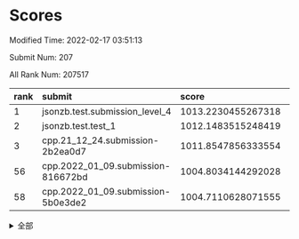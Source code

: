 # Scores

Modified Time: 2022-02-17 03:51:13

Submit Num: 207

All Rank Num: 207517

| rank |               submit               |       score        |       sigma        | pk_num |
| :--- | :--------------------------------- | :----------------- | :----------------- | :----- |
| 1    | jsonzb.test.submission_level_4     | 1013.2230455267318 | 0.8269280134118503 | 4011   |
| 2    | jsonzb.test.test_1                 | 1012.1483515248419 | 0.818749388376169  | 4014   |
| 3    | cpp.21_12_24.submission-2b2ea0d7   | 1011.8547856333554 | 0.7952795156725031 | 4011   |
| 56   | cpp.2022_01_09.submission-816672bd | 1004.8034144292028 | 0.7205368606438958 | 4009   |
| 58   | cpp.2022_01_09.submission-5b0e3de2 | 1004.7110628071555 | 0.7432537647227894 | 4007   |


<details>
<summary>全部</summary>

| rank |                 submit                 |       score        |       sigma        | pk_num |
| :--- | :------------------------------------- | :----------------- | :----------------- | :----- |
| 1    | jsonzb.test.submission_level_4         | 1013.2230455267318 | 0.8269280134118503 | 4011   |
| 2    | jsonzb.test.test_1                     | 1012.1483515248419 | 0.818749388376169  | 4014   |
| 3    | cpp.21_12_24.submission-2b2ea0d7       | 1011.8547856333554 | 0.7952795156725031 | 4011   |
| 4    | gobigger.level_3.submission_level_3_19 | 1011.7156113866192 | 0.7620791981506397 | 4009   |
| 5    | gobigger.level_3.submission_level_3_49 | 1011.3936682340824 | 0.762615076712875  | 4010   |
| 6    | gobigger.level_3.submission_level_3_15 | 1011.3348853621388 | 0.7713763608651618 | 4009   |
| 7    | gobigger.level_3.submission_level_3_45 | 1011.1488675246827 | 0.7615105387087027 | 4011   |
| 8    | gobigger.level_3.submission_level_3_14 | 1011.1202161515856 | 0.7781458673372614 | 4017   |
| 9    | gobigger.level_3.submission_level_3_28 | 1011.0940793977959 | 0.7642426355907306 | 4010   |
| 10   | gobigger.level_3.submission_level_3_16 | 1011.0128359124113 | 0.7450426468322716 | 4013   |
| 11   | gobigger.level_3.submission_level_3_20 | 1010.9842733550928 | 0.7449515096678186 | 4008   |
| 12   | gobigger.level_3.submission_level_3_38 | 1010.9555093022419 | 0.7509430162567701 | 4009   |
| 13   | gobigger.level_3.submission_level_3_46 | 1010.9138832072192 | 0.7918657121493582 | 4010   |
| 14   | gobigger.level_3.submission_level_3_35 | 1010.8071028142689 | 0.7804077528591243 | 4013   |
| 15   | gobigger.level_3.submission_level_3_34 | 1010.5982457640941 | 0.7691542280304965 | 4007   |
| 16   | gobigger.level_3.submission_level_3_31 | 1010.4777548702764 | 0.7491754545538608 | 4008   |
| 17   | gobigger.level_3.submission_level_3_42 | 1010.4721408692922 | 0.7560145282749434 | 4019   |
| 18   | gobigger.level_3.submission_level_3_8  | 1010.4643537313952 | 0.7685397476741173 | 4011   |
| 19   | gobigger.level_3.submission_level_3_18 | 1010.4128416404701 | 0.7839768273332625 | 4013   |
| 20   | gobigger.level_3.submission_level_3_29 | 1010.3653823678198 | 0.7535316016905779 | 4009   |
| 21   | gobigger.level_3.submission_level_3_36 | 1010.3455531880014 | 0.7564873188954379 | 4006   |
| 22   | gobigger.level_3.submission_level_3_1  | 1010.3024985386294 | 0.762250131886592  | 4012   |
| 23   | gobigger.level_3.submission_level_3_0  | 1010.2092251575093 | 0.7595013559390449 | 4007   |
| 24   | gobigger.level_3.submission_level_3_26 | 1010.0572057112511 | 0.7764441092603778 | 4009   |
| 25   | gobigger.level_3.submission_level_3_10 | 1010.0265083013177 | 0.7477362222864071 | 4013   |
| 26   | gobigger.level_3.submission_level_3_9  | 1009.9502354034619 | 0.7541971458624266 | 4012   |
| 27   | gobigger.level_3.submission_level_3_13 | 1009.8703254902625 | 0.7486535677705879 | 4008   |
| 28   | gobigger.level_3.submission_level_3_44 | 1009.7860685988029 | 0.7628027302187638 | 4007   |
| 29   | gobigger.level_3.submission_level_3_32 | 1009.7582782278686 | 0.7641801046219802 | 4004   |
| 30   | gobigger.level_3.submission_level_3_6  | 1009.735069099128  | 0.7402874383923895 | 4010   |
| 31   | gobigger.level_3.submission_level_3_37 | 1009.7301955902991 | 0.7530227922413225 | 4009   |
| 32   | gobigger.level_3.submission_level_3_7  | 1009.6906300670433 | 0.7563823624250566 | 4009   |
| 33   | gobigger.level_3.submission_level_3_43 | 1009.6849040671801 | 0.7310238190195738 | 4009   |
| 34   | gobigger.level_3.submission_level_3_5  | 1009.6741321874996 | 0.7667460395412105 | 4019   |
| 35   | gobigger.level_3.submission_level_3_48 | 1009.6217897020709 | 0.7661919383237137 | 4007   |
| 36   | gobigger.level_3.submission_level_3_23 | 1009.5541622480703 | 0.7574138526724299 | 4008   |
| 37   | gobigger.level_3.submission_level_3_2  | 1009.5256550934798 | 0.7593434786804923 | 4008   |
| 38   | gobigger.level_3.submission_level_3_30 | 1009.4221396270938 | 0.7609028531691233 | 4010   |
| 39   | gobigger.level_3.submission_level_3_11 | 1009.3361011419101 | 0.7473293345652574 | 4016   |
| 40   | gobigger.level_3.submission_level_3_41 | 1009.3226386009044 | 0.739194848427917  | 4011   |
| 41   | gobigger.level_3.submission_level_3_47 | 1009.281943063022  | 0.7470297253073998 | 4008   |
| 42   | gobigger.level_3.submission_level_3_39 | 1009.2265174655603 | 0.7461437597980517 | 4007   |
| 43   | gobigger.level_3.submission_level_3_27 | 1009.222204629281  | 0.7593284419627613 | 4008   |
| 44   | gobigger.level_3.submission_level_3_4  | 1009.2190729887413 | 0.7687793816848124 | 4012   |
| 45   | gobigger.level_3.submission_level_3_21 | 1009.1157834646845 | 0.7416141667046562 | 4014   |
| 46   | gobigger.level_3.submission_level_3_17 | 1008.9630119670526 | 0.7586967672298536 | 4013   |
| 47   | gobigger.level_3.submission_level_3_24 | 1008.8577980155989 | 0.7477357310457535 | 4010   |
| 48   | gobigger.level_3.submission_level_3_22 | 1008.8325783371079 | 0.7434887853814417 | 4008   |
| 49   | gobigger.level_3.submission_level_3_3  | 1008.7231071710469 | 0.7514645068984178 | 4002   |
| 50   | gobigger.level_3.submission_level_3_33 | 1008.7027027446771 | 0.7434203584088452 | 4005   |
| 51   | gobigger.level_3.submission_level_3_12 | 1008.6655208997711 | 0.733314440978268  | 4009   |
| 52   | gobigger.level_3.submission_level_3_25 | 1008.2941264859874 | 0.7451586530380728 | 4011   |
| 53   | gobigger.level_3.submission_level_3_40 | 1008.095289547216  | 0.7709295764933456 | 4013   |
| 54   | gobigger.level_1.submission_level_1_20 | 1005.0965526769525 | 0.7277863500244817 | 4008   |
| 55   | gobigger.level_1.submission_level_1_12 | 1004.8294616462827 | 0.7306730690882135 | 4010   |
| 56   | cpp.2022_01_09.submission-816672bd     | 1004.8034144292028 | 0.7205368606438958 | 4009   |
| 57   | gobigger.level_1.submission_level_1_49 | 1004.7717439159751 | 0.7247854224961285 | 4013   |
| 58   | cpp.2022_01_09.submission-5b0e3de2     | 1004.7110628071555 | 0.7432537647227894 | 4007   |
| 59   | gobigger.level_1.submission_level_1_37 | 1004.6056293787163 | 0.7167052052746871 | 4008   |
| 60   | gobigger.level_1.submission_level_1_32 | 1004.3612741672234 | 0.7216764721560177 | 4011   |
| 61   | gobigger.level_1.submission_level_1_35 | 1004.3380534190251 | 0.7163806622531362 | 4008   |
| 62   | gobigger.level_1.submission_level_1_15 | 1004.3181019496848 | 0.7210820467136059 | 4008   |
| 63   | gobigger.level_1.submission_level_1_47 | 1004.2251474882569 | 0.7184782277087229 | 4012   |
| 64   | gobigger.level_1.submission_level_1_44 | 1004.1870495273555 | 0.7093522208789369 | 4009   |
| 65   | gobigger.level_1.submission_level_1_1  | 1004.0508305666616 | 0.7264975055150908 | 4006   |
| 66   | gobigger.level_1.submission_level_1_5  | 1003.9960393041212 | 0.7217270855141843 | 4005   |
| 67   | gobigger.level_1.submission_level_1_9  | 1003.9211807349556 | 0.729773171789576  | 4007   |
| 68   | gobigger.level_1.submission_level_1_39 | 1003.8105219601009 | 0.722230186687178  | 4006   |
| 69   | gobigger.level_1.submission_level_1_10 | 1003.701160276461  | 0.7138939552514758 | 4010   |
| 70   | gobigger.level_1.submission_level_1_11 | 1003.6457008302355 | 0.727643523718173  | 4006   |
| 71   | gobigger.level_1.submission_level_1_4  | 1003.6066651846207 | 0.7052355856632664 | 4012   |
| 72   | gobigger.level_1.submission_level_1_45 | 1003.5886359161178 | 0.7160013393788309 | 4007   |
| 73   | gobigger.level_1.submission_level_1_23 | 1003.5648778442147 | 0.7161670679341233 | 4009   |
| 74   | gobigger.level_1.submission_level_1_38 | 1003.5442175458955 | 0.7167143412371548 | 4008   |
| 75   | gobigger.level_1.submission_level_1_42 | 1003.4682516117158 | 0.713510097706579  | 4004   |
| 76   | gobigger.level_1.submission_level_1_17 | 1003.4623650931891 | 0.7113176028657846 | 4012   |
| 77   | gobigger.level_1.submission_level_1_27 | 1003.45339675473   | 0.7120349472986724 | 4008   |
| 78   | gobigger.level_1.submission_level_1_29 | 1003.4354064145258 | 0.7162505519544452 | 4007   |
| 79   | gobigger.level_1.submission_level_1_24 | 1003.4323941150293 | 0.7141527332189547 | 4012   |
| 80   | gobigger.level_1.submission_level_1_7  | 1003.3989672966408 | 0.7164387807523265 | 4016   |
| 81   | gobigger.level_1.submission_level_1_16 | 1003.2501108642415 | 0.7144507557049489 | 4011   |
| 82   | gobigger.level_1.submission_level_1_13 | 1003.2429768605051 | 0.7199180401051937 | 4009   |
| 83   | gobigger.level_1.submission_level_1_46 | 1003.1596324788593 | 0.7169776481416179 | 4012   |
| 84   | gobigger.level_1.submission_level_1_31 | 1003.1437514659493 | 0.7075320224242553 | 4016   |
| 85   | gobigger.level_1.submission_level_1_0  | 1003.0850099563575 | 0.7069932855622535 | 4012   |
| 86   | gobigger.level_1.submission_level_1_26 | 1003.0728603311294 | 0.7156343652423379 | 4011   |
| 87   | gobigger.level_1.submission_level_1_14 | 1002.888082047288  | 0.7286998149115158 | 4003   |
| 88   | gobigger.level_1.submission_level_1_40 | 1002.8822410811855 | 0.7127528533321101 | 4015   |
| 89   | gobigger.level_1.submission_level_1_25 | 1002.863160619489  | 0.7126682643649597 | 4012   |
| 90   | gobigger.level_1.submission_level_1_30 | 1002.7450325013752 | 0.714655371648678  | 4011   |
| 91   | gobigger.level_1.submission_level_1_6  | 1002.7148599799989 | 0.7189051367332477 | 4013   |
| 92   | gobigger.level_1.submission_level_1_28 | 1002.7107097380274 | 0.715279090579767  | 4009   |
| 93   | gobigger.level_1.submission_level_1_19 | 1002.7086201478844 | 0.7186246764845496 | 4006   |
| 94   | gobigger.level_1.submission_level_1_18 | 1002.6995576689771 | 0.7144721113674614 | 4004   |
| 95   | gobigger.level_1.submission_level_1_33 | 1002.659941655764  | 0.7104762685004502 | 4009   |
| 96   | gobigger.level_1.submission_level_1_3  | 1002.6501915137255 | 0.7154602010111757 | 4009   |
| 97   | gobigger.level_1.submission_level_1_8  | 1002.608574388504  | 0.7084591877812589 | 4010   |
| 98   | gobigger.level_1.submission_level_1_34 | 1002.565086238985  | 0.7099446525984974 | 4007   |
| 99   | gobigger.level_1.submission_level_1_21 | 1002.5134849487911 | 0.7181603065423524 | 4011   |
| 100  | gobigger.level_1.submission_level_1_48 | 1002.3857338791572 | 0.7196921491709366 | 4010   |
| 101  | gobigger.level_1.submission_level_1_41 | 1002.3256972924494 | 0.7113989366006365 | 4011   |
| 102  | gobigger.level_1.submission_level_1_43 | 1002.1988781502847 | 0.7055742145137951 | 4010   |
| 103  | gobigger.level_1.submission_level_1_22 | 1001.8247327387651 | 0.703370456405002  | 4006   |
| 104  | gobigger.level_1.submission_level_1_36 | 1001.7560222366275 | 0.7105482010428935 | 4015   |
| 105  | gobigger.level_1.submission_level_1_2  | 1001.407944021047  | 0.7111296450603273 | 4009   |
| 106  | gobigger.random.submission_random_28   | 997.5988782484103  | 0.7105394629987613 | 4009   |
| 107  | gobigger.random.submission_random_44   | 997.474964076461   | 0.7003266321773911 | 4008   |
| 108  | gobigger.random.submission_random_22   | 997.2010873453527  | 0.7092588433187503 | 4010   |
| 109  | gobigger.random.submission_random_16   | 997.1430795826913  | 0.703340439334721  | 4006   |
| 110  | gobigger.random.submission_random_37   | 997.1124523144762  | 0.7079003421041123 | 4010   |
| 111  | gobigger.random.submission_random_46   | 996.8530991998613  | 0.7152382359133211 | 4012   |
| 112  | gobigger.random.submission_random_32   | 996.7321261562136  | 0.7019419450949859 | 4014   |
| 113  | gobigger.random.submission_random_29   | 996.5227848090612  | 0.7171802245232332 | 4010   |
| 114  | gobigger.random.submission_random_35   | 996.4958234186533  | 0.7032737557245381 | 4004   |
| 115  | gobigger.random.submission_random_48   | 996.4814051042941  | 0.7041559124131581 | 4010   |
| 116  | gobigger.random.submission_random_33   | 996.4124788095987  | 0.7072202316853257 | 4003   |
| 117  | gobigger.random.submission_random_25   | 996.3831817057135  | 0.7109922997956794 | 4010   |
| 118  | gobigger.random.submission_random_27   | 996.3716139933232  | 0.7247873870749612 | 4012   |
| 119  | gobigger.random.submission_random_31   | 996.2781687806191  | 0.7104837908139113 | 4008   |
| 120  | gobigger.random.submission_random_11   | 996.2670254701868  | 0.7047877144156784 | 4009   |
| 121  | gobigger.random.submission_random_17   | 996.2515065438023  | 0.7083627564647238 | 4010   |
| 122  | gobigger.random.submission_random_38   | 996.1923537852423  | 0.7013898569346755 | 4011   |
| 123  | gobigger.random.submission_random_43   | 996.0549493294841  | 0.7179001642443826 | 4012   |
| 124  | gobigger.random.submission_random_49   | 996.0512899470275  | 0.7117783245530805 | 4009   |
| 125  | gobigger.random.submission_random_5    | 996.0025618556195  | 0.7134946215790163 | 4012   |
| 126  | gobigger.random.submission_random_47   | 996.0001076661181  | 0.6945207658141435 | 4004   |
| 127  | gobigger.random.submission_random_12   | 995.9787889189386  | 0.7066549074181742 | 4012   |
| 128  | gobigger.random.submission_random_1    | 995.9758261903117  | 0.7020127717154855 | 4010   |
| 129  | gobigger.random.submission_random_36   | 995.949610898963   | 0.7074958631948663 | 4006   |
| 130  | gobigger.random.submission_random_39   | 995.9489898074575  | 0.7086776411387148 | 4008   |
| 131  | gobigger.random.submission_random_3    | 995.9055234810164  | 0.7103406965889    | 4011   |
| 132  | gobigger.random.submission_random_2    | 995.8893819738815  | 0.7210269475188557 | 4010   |
| 133  | gobigger.random.submission_random_20   | 995.8551712887294  | 0.7097973946104332 | 4010   |
| 134  | gobigger.random.submission_random_19   | 995.7906029170275  | 0.7130881721448292 | 4010   |
| 135  | gobigger.random.submission_random_9    | 995.7744502639854  | 0.709305194834179  | 4011   |
| 136  | gobigger.random.submission_random_24   | 995.7694851358009  | 0.7208688541936661 | 4013   |
| 137  | gobigger.random.submission_random_14   | 995.670803402323   | 0.7114764680804119 | 4017   |
| 138  | gobigger.random.submission_random_41   | 995.642789885433   | 0.7092739110303331 | 4012   |
| 139  | gobigger.random.submission_random_8    | 995.5955218899857  | 0.6999965510635935 | 4006   |
| 140  | gobigger.random.submission_random_15   | 995.5109445884173  | 0.7123377410532864 | 4013   |
| 141  | gobigger.random.submission_random_18   | 995.4443397365372  | 0.7155264605836839 | 4014   |
| 142  | gobigger.random.submission_random_10   | 995.4428136855041  | 0.7108336010398518 | 4012   |
| 143  | gobigger.random.submission_random_26   | 995.4404135534887  | 0.712429590166767  | 4001   |
| 144  | gobigger.random.submission_random_40   | 995.4109441034541  | 0.7156374883076466 | 4011   |
| 145  | gobigger.random.submission_random_42   | 995.3594596069383  | 0.7055309161254598 | 4009   |
| 146  | gobigger.random.submission_random_0    | 995.3353726026995  | 0.7153156336886561 | 4007   |
| 147  | gobigger.random.submission_random_34   | 995.3216996672087  | 0.7051391803133795 | 4002   |
| 148  | gobigger.random.submission_random_6    | 995.3045054501241  | 0.7249791296500565 | 4012   |
| 149  | gobigger.random.submission_random_21   | 995.2760044973974  | 0.7104701728214156 | 4010   |
| 150  | gobigger.random.submission_random_45   | 995.2751876161798  | 0.7137437261872597 | 4010   |
| 151  | gobigger.random.submission_random_13   | 995.0611633569075  | 0.7109808894568104 | 4009   |
| 152  | gobigger.random.submission_random_23   | 994.8711502282881  | 0.7265458734017228 | 4007   |
| 153  | gobigger.random.submission_random_4    | 994.7335294380067  | 0.7135562564129745 | 4012   |
| 154  | gobigger.level_2.submission_level_2_4  | 994.5228845282227  | 0.7240262517203365 | 4009   |
| 155  | gobigger.random.submission_random_7    | 994.4945734362233  | 0.7208519951331903 | 4011   |
| 156  | gobigger.level_2.submission_level_2_36 | 994.146323631852   | 0.7252109800667216 | 4010   |
| 157  | gobigger.level_2.submission_level_2_22 | 994.1169167816739  | 0.7290298697969272 | 4012   |
| 158  | gobigger.level_2.submission_level_2_18 | 993.8924924357259  | 0.7466068075998514 | 4006   |
| 159  | gobigger.random.submission_random_30   | 993.8017465216456  | 0.7059860050436992 | 4012   |
| 160  | gobigger.level_2.submission_level_2_44 | 993.6438926292761  | 0.7284024074321135 | 4012   |
| 161  | gobigger.level_2.submission_level_2_29 | 993.5662946074616  | 0.7492275739762776 | 4011   |
| 162  | gobigger.level_2.submission_level_2_10 | 993.5471107086954  | 0.7418239652631394 | 4010   |
| 163  | gobigger.level_2.submission_level_2_15 | 993.4020043210597  | 0.7237295287934244 | 4008   |
| 164  | gobigger.level_2.submission_level_2_21 | 993.2877068139946  | 0.7425516352193551 | 4013   |
| 165  | gobigger.level_2.submission_level_2_12 | 993.1247811049187  | 0.7407625839083773 | 4012   |
| 166  | gobigger.level_2.submission_level_2_9  | 993.0062369386898  | 0.7293929900947517 | 4008   |
| 167  | gobigger.level_2.submission_level_2_47 | 992.7518521509144  | 0.7460356823796114 | 4010   |
| 168  | gobigger.level_2.submission_level_2_17 | 992.6804712940753  | 0.7362754015746135 | 4011   |
| 169  | gobigger.level_2.submission_level_2_30 | 992.673082252685   | 0.7413201259646898 | 4010   |
| 170  | gobigger.level_2.submission_level_2_13 | 992.6180899142181  | 0.7747183709529658 | 4011   |
| 171  | gobigger.level_2.submission_level_2_28 | 992.6156178482314  | 0.740039054335281  | 4012   |
| 172  | gobigger.level_2.submission_level_2_38 | 992.4911136652354  | 0.7404658373159763 | 4011   |
| 173  | gobigger.level_2.submission_level_2_5  | 992.43383899191    | 0.740893886645238  | 4008   |
| 174  | gobigger.level_2.submission_level_2_33 | 992.4321031370872  | 0.7538110539755121 | 4011   |
| 175  | gobigger.level_2.submission_level_2_19 | 992.4304173784957  | 0.7536002032979556 | 4014   |
| 176  | gobigger.level_2.submission_level_2_8  | 992.4012616025328  | 0.749181621062612  | 4011   |
| 177  | gobigger.level_2.submission_level_2_45 | 992.3412177105484  | 0.7240604140661949 | 4012   |
| 178  | gobigger.level_2.submission_level_2_32 | 992.3244674200591  | 0.7482577920204752 | 4013   |
| 179  | gobigger.level_2.submission_level_2_16 | 992.2276643449263  | 0.7293768858261868 | 4009   |
| 180  | gobigger.level_2.submission_level_2_25 | 992.1796825223317  | 0.7504093057761103 | 4014   |
| 181  | gobigger.level_2.submission_level_2_20 | 992.1637432164287  | 0.7596004470925998 | 4008   |
| 182  | gobigger.level_2.submission_level_2_42 | 992.153333294937   | 0.748152224985125  | 4012   |
| 183  | gobigger.level_2.submission_level_2_41 | 992.1346054687507  | 0.731518584057278  | 4009   |
| 184  | gobigger.level_2.submission_level_2_14 | 992.0617417195307  | 0.7442227073715059 | 4014   |
| 185  | gobigger.level_2.submission_level_2_35 | 991.9690400715461  | 0.750715774880171  | 4009   |
| 186  | gobigger.level_2.submission_level_2_2  | 991.8696171170313  | 0.756318610770677  | 4008   |
| 187  | gobigger.level_2.submission_level_2_37 | 991.8621795110951  | 0.74385394851877   | 4014   |
| 188  | gobigger.level_2.submission_level_2_39 | 991.8299350118587  | 0.7276322897471021 | 4014   |
| 189  | gobigger.level_2.submission_level_2_31 | 991.8253099908779  | 0.7657243219776599 | 4011   |
| 190  | gobigger.level_2.submission_level_2_6  | 991.7042504333292  | 0.7441677060932612 | 4015   |
| 191  | gobigger.level_2.submission_level_2_23 | 991.6941469887848  | 0.7503657759199358 | 4015   |
| 192  | gobigger.level_2.submission_level_2_0  | 991.6644551368169  | 0.7257961155782989 | 4008   |
| 193  | gobigger.level_2.submission_level_2_48 | 991.5228865250904  | 0.733852291458153  | 4015   |
| 194  | gobigger.level_2.submission_level_2_1  | 991.4423173923369  | 0.7600228873860858 | 4009   |
| 195  | gobigger.level_2.submission_level_2_49 | 991.4241446028686  | 0.7450152792551087 | 4010   |
| 196  | gobigger.level_2.submission_level_2_24 | 991.3544636952635  | 0.7537506991356243 | 4010   |
| 197  | gobigger.level_2.submission_level_2_43 | 991.3514787632078  | 0.7583286628761824 | 4018   |
| 198  | gobigger.level_2.submission_level_2_40 | 991.3061859673089  | 0.770825920863526  | 4011   |
| 199  | gobigger.level_2.submission_level_2_34 | 991.1851486132264  | 0.7671250315301622 | 4013   |
| 200  | gobigger.level_2.submission_level_2_27 | 991.1385867685325  | 0.7471314651706128 | 4009   |
| 201  | gobigger.level_2.submission_level_2_11 | 991.0641170397377  | 0.7538265751957874 | 4009   |
| 202  | gobigger.level_2.submission_level_2_7  | 991.0154426760154  | 0.7560813440254871 | 4009   |
| 203  | gobigger.level_2.submission_level_2_46 | 989.7964209474662  | 0.7750467097129892 | 4009   |
| 204  | gobigger.level_2.submission_level_2_3  | 989.0102285963533  | 0.7748802482728304 | 4010   |
| 205  | gobigger.level_2.submission_level_2_26 | 988.7370170651715  | 0.815582546888306  | 4008   |
| 206  | gobigger.none.submission_none_1        | 978.5450002946602  | 1.1866282445026715 | 4011   |
| 207  | gobigger.none.submission_none_0        | 975.4210728706231  | 1.4173646097416213 | 4009   |

</details>